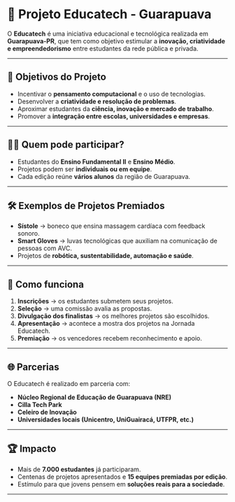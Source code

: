 # 🚀 Projeto Educatech - Guarapuava

O **Educatech** é uma iniciativa educacional e tecnológica realizada em **Guarapuava-PR**, que tem como objetivo estimular a **inovação, criatividade e empreendedorismo** entre estudantes da rede pública e privada.

---

## 🎯 Objetivos do Projeto
- Incentivar o **pensamento computacional** e o uso de tecnologias.  
- Desenvolver a **criatividade e resolução de problemas**.  
- Aproximar estudantes da **ciência, inovação e mercado de trabalho**.  
- Promover a **integração entre escolas, universidades e empresas**.  

---

## 👩‍🎓 Quem pode participar?
- Estudantes do **Ensino Fundamental II** e **Ensino Médio**.  
- Projetos podem ser **individuais ou em equipe**.  
- Cada edição reúne **vários alunos** da região de Guarapuava.  

---

## 🛠️ Exemplos de Projetos Premiados
- **Sístole** → boneco que ensina massagem cardíaca com feedback sonoro.  
- **Smart Gloves** → luvas tecnológicas que auxiliam na comunicação de pessoas com AVC.  
- Projetos de **robótica, sustentabilidade, automação e saúde**.  

---

## 📅 Como funciona
1. **Inscrições** → os estudantes submetem seus projetos.  
2. **Seleção** → uma comissão avalia as propostas.  
3. **Divulgação dos finalistas** → os melhores projetos são escolhidos.  
4. **Apresentação** → acontece a mostra dos projetos na Jornada Educatech.  
5. **Premiação** → os vencedores recebem reconhecimento e apoio.  

---

## 🌐 Parcerias
O Educatech é realizado em parceria com:
- **Núcleo Regional de Educação de Guarapuava (NRE)**  
- **Cilla Tech Park**  
- **Celeiro de Inovação**  
- **Universidades locais (Unicentro, UniGuairacá, UTFPR, etc.)**  

---

## 🏆 Impacto
- Mais de **7.000 estudantes** já participaram.  
- Centenas de projetos apresentados e **15 equipes premiadas por edição**.  
- Estímulo para que jovens pensem em **soluções reais para a sociedade**.  

---


